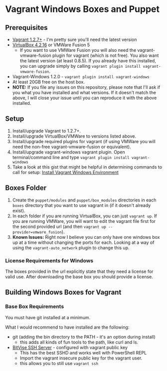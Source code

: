 Vagrant Windows Boxes and Puppet
============================

## Prerequisites

 * [Vagrant 1.2.7+](http://downloads.vagrantup.com/tags/v1.2.7) - I'm pretty sure you'll need the latest version
 * [VirtualBox 4.2.16](https://www.virtualbox.org/wiki/Downloads) or VMWare Fusion 5
    * If you want to use VMWare Fusion you will also need the vagrant-vmware-fusion plugin for vagrant (which is not free). You also want the latest version (at least 0.8.5). If you already have this installed, you can upgrade simply by calling `vagrant plugin install vagrant-vmware-fusion`.
 * Vagrant-Windows 1.2.0 - `vagrant plugin install vagrant-windows`
 * At least 20GB free on the host box.
 * **NOTE:** If you file any issues on this repository, please note that I'll ask if you what you have installed and what versions. If it doesn't match the above, I will close your issue until you can reproduce it with the above installed.

## Setup

 1. Install/upgrade Vagrant to 1.2.7+.
 1. Install/upgrade VirtualBox/VMWare to versions listed above.
 1. Install/upgrade required plugins for vagrant (if using VMWare you will need the non-free vagrant-vmware-fusion or equivalent).
 1. Install/upgrade vagrant-windows vagrant plugin. Open terminal/command line and type `vagrant plugin install vagrant-windows`
 1. Take a look at this gist that might be helpful in determining commands to call for setup: [Install Vagrant Windows Environment](https://gist.github.com/ferventcoder/6251225)

## Boxes Folder

 1. Create the `puppet/modules` and `puppet/box_modules` directories in each `boxes` directory that you want to use vagrant in (if it doesn't already exist).
 1. In each folder if you are running VirtualBox, you can just `vagrant up`. If you are running VMWare, you will want to edit the vagrant file first for the second provided url (and then `vagrant up --provider=vmware_fusion`).
 1. **Known Issues:** Right now I believe you can only have one windows box up at a time without changing the ports for each. Looking at a way of using the `vagrant-auto_network` plugin to change this up.

### License Requirements for Windows
The boxes provided in the url explicitly state that they need a license for valid use. After downloading the base box you should provide a license.


## Building Windows Boxes for Vagrant
### Base Box Requirements
You must have git installed at a minimum.

What I would recommend to have installed are the following:

 * git (adding the bin directory to the PATH - it's an option during install)
    * this adds all kinds of fun tools to the path, like curl and ls.
 * [BitVise SSH Server](http://www.bitvise.com/ssh-server) - configured with vagrant public key
    * This has the best SSHD and works well with PowerShell REPL
    * Import the vagrant insecure public key for the vagrant user.
    * this allows you to still use `vagrant ssh`
